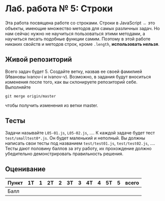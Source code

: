 # Лаб. работа № 5: Строки

Эта работа посвящена работе со строками. Строки в JavaScript ﹘ это объекты, имеющие множество методов для самых различных задач. Но нам сейчас нужно не научиться  пользоваться этими методами, а научиться писать подобные функции самим. Поэтому в этой работе никаких свойств и методов строк, кроме `.length`, **использовать нельзя**.

## Живой репозиторий

Всего задач будет 5. Создайте ветку, назвав ее своей фамилией (Ивановы ivanov-i и ivanov-v). Возможно, в задания будут вноситься изменения после того, как вы склонируете репозиторий себе. Выполняйте

	git merge origin/master

чтобы получить изменения из ветки master. 

## Тесты

Задачи называйте `L05-01.js`, `L05-02.js`, …. К каждой задаче будет тест `test/smalltest0*.js`. Он будет маленький и неполный. Вы должны написать свои тесты под названием `test/test01.js`, `test/test02.js`, …. Тесты дают половину баллов за эту работу, их прохождение должно убедительно демонстрировать правильность решения.

## Оценивание

|Пункт | 1T | 1 | 2T | 2 | 3T | 3 | 4T | 4 | 5T | 5 | всего |
|------|----|---|----|---|----|---|----|---|----|---|-------|
|Балл  |    |   |    |   |    |   |    |   |    |   |       |


